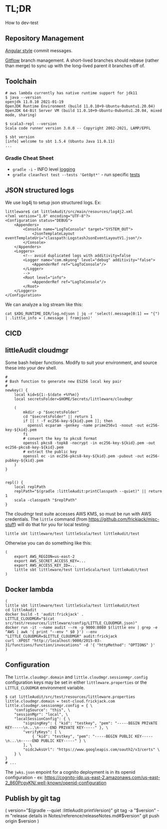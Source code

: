 # TL;DR

How to dev-test

## Repository Management

[Angular style](https://medium.com/@menuka/writing-meaningful-git-commit-messages-a62756b65c81) commit messages.

[Gitflow](https://www.atlassian.com/git/tutorials/comparing-workflows/gitflow-workflow) branch management.  A short-lived branches should rebase (rather than merge) to sync up with the long-lived parent it branches off of.

## Toolchain

```
# aws lambda currently has native runtime support for jdk11
$ java --version
openjdk 11.0.10 2021-01-19
OpenJDK Runtime Environment (build 11.0.10+9-Ubuntu-0ubuntu1.20.04)
OpenJDK 64-Bit Server VM (build 11.0.10+9-Ubuntu-0ubuntu1.20.04, mixed mode, sharing)

$ scala3-repl --version
Scala code runner version 3.0.0 -- Copyright 2002-2021, LAMP/EPFL

$ sbt version
[info] welcome to sbt 1.5.4 (Ubuntu Java 11.0.11)
...

``` 

### Gradle Cheat Sheet

* `gradle -i` - INFO level [logging](https://docs.gradle.org/current/userguide/logging.html)
* `gradle cleanTest test --tests 'GetOpt*'` - run specific [tests](https://stackoverflow.com/questions/22505533/how-to-run-only-one-unit-test-class-using-gradle)

## JSON structured logs

We use log4j to setup json structured logs.  Ex:

```
littleware$ cat littleAudit/src/main/resources/log4j2.xml 
<?xml version="1.0" encoding="UTF-8"?>
<Configuration status="DEBUG">
    <Appenders>
        <Console name="LogToConsole" target="SYSTEM_OUT">
            <JsonTemplateLayout eventTemplateUri="classpath:LogstashJsonEventLayoutV1.json"/>
        </Console>
    </Appenders>
    <Loggers>
        <!-- avoid duplicated logs with additivity=false 
        <Logger name="com.mkyong" level="debug" additivity="false">
            <AppenderRef ref="LogToConsole"/>
        </Logger>
        -->
        <Root level="info">
            <AppenderRef ref="LogToConsole"/>
        </Root>
    </Loggers>
</Configuration>
```

We can analyze a log stream like this:
```
cat $XDG_RUNTIME_DIR/log.ndjson | jq -r 'select(.message[0:1] == "{") | .little_info = (.message | fromjson)'
```

## CICD

## littleAudit cloudmgr

Some bash helper functions.
Modify to suit your environment, 
and source these into your dev shell.

```
#
# Bash function to generate new ES256 local key pair
#
newkey() {
    local kid=${1:-$(date +%Y%m)}
    local secretsFolder=$HOME/Secrets/littleware/cloudmgr
    
    (
        mkdir -p "$secretsFolder"
        cd "$secretsFolder" || return 1
        if [[ ! -f ec256-key-${kid}.pem ]]; then
          openssl ecparam -genkey -name prime256v1 -noout -out ec256-key-${kid}.pem
        fi
        # convert the key to pkcs8 format
        openssl pkcs8 -topk8 -nocrypt -in ec256-key-${kid}.pem -out ec256-pkcs8-key-${kid}.pem
        # extract the public key
        openssl ec -in ec256-pkcs8-key-${kid}.pem -pubout -out ec256-pubkey-${kid}.pem
    )
}


repl() {
    local replPath
    replPath="$(gradle :littleAudit:printClasspath --quiet)" || return 1
    scala -classpath "$replPath"
}

```

The cloudmgr test suite accesses AWS KMS, so must be run
with AWS credentials.  The `little` command (from https://github.com/frickjack/misc-stuff) will do that for you for local testing:
```
little sbt littleware/test littleScala/test littleAudit/test
```
Otherwise you can do something like this:
```
(
    export AWS_REGION=us-east-2
    export AWS_SECRET_ACCESS_KEY=...
    export AWS_ACCESS_KEY_ID=...
    little sbt littleware/test littleScala/test littleAudit/test
)
```

## Docker lambda

```
(
little sbt littleware/test littleScala/test littleAudit/test
cd littleAudit
docker build -t 'audit:frickjack' .
LITTLE_CLOUDMGR="$(cat src/test/resources/littleware/config/LITTLE_CLOUDMGR.json)"
docker run -it --name audit --rm -p 9000:8080 $(little env | grep -e ^AWS | awk '{ print "--env " $0 }') --env "LITTLE_CLOUDMGR=$LITTLE_CLOUDMGR" audit:frickjack
curl -XPOST "http://localhost:9000/2015-03-31/functions/function/invocations" -d '{ "httpMethod": "OPTIONS" }'
)
```

## Configuration

The `little.cloudmgr.domain` and `little.cloudmgr.sessionmgr.config`
configuration keys may be set in either `littleware.properties` or
the `LITTLE_CLOUDMGR` environment variable.

```
$ cat littleAudit/src/test/resources/littleware.properties 
little.cloudmgr.domain = test-cloud.frickjack.com
little.cloudmgr.sessionmgr.config = { \
    "configSource": "this", \
    "sessionMgr": "local", \
    "localSessionConfig": { \
        "signingKey": { "kid": "testkey", "pem": "-----BEGIN PRIVATE KEY-----\n...\n-----END PRIVATE KEY-----" }, \
        "verifyKeys": [ \
            { "kid": "testkey", "pem": "-----BEGIN PUBLIC KEY-----\n...\n-----END PUBLIC KEY-----" } \
        ], \
        "oidcJwksUrl": "https://www.googleapis.com/oauth2/v3/certs" \
    } \
}
# ...
```

The `jwks.json` enpoint for a cognito deployment is in its openid configuration - ex: https://cognito-idp.us-east-2.amazonaws.com/us-east-2_860PcgyKN/.well-known/openid-configuration


## Publish by git tag

(
  version="$(gradle --quiet :littleAudit:printVersion)"
  git tag -a "$version" -m "release details in Notes/reference/releaseNotes.md#$version"
  git push origin $version
)
